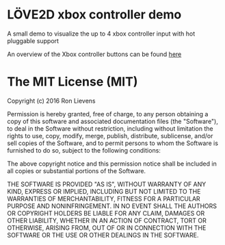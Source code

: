 
# LÖVE2D xbox controller demo
A small demo to visualize the up to 4 xbox controller input with hot pluggable support

An overview of the Xbox controller buttons can be found [here](http://img.cogsci.nl/uploads/511e4ea297199.jpg)

# The MIT License (MIT)
Copyright (c) 2016 Ron Lievens

Permission is hereby granted, free of charge, to any person obtaining a copy of this software and associated documentation files (the "Software"), to deal in the Software without restriction, including without limitation the rights to use, copy, modify, merge, publish, distribute, sublicense, and/or sell copies of the Software, and to permit persons to whom the Software is furnished to do so, subject to the following conditions:

The above copyright notice and this permission notice shall be included in all copies or substantial portions of the Software.

THE SOFTWARE IS PROVIDED "AS IS", WITHOUT WARRANTY OF ANY KIND, EXPRESS OR IMPLIED, INCLUDING BUT NOT LIMITED TO THE WARRANTIES OF MERCHANTABILITY, FITNESS FOR A PARTICULAR PURPOSE AND NONINFRINGEMENT. IN NO EVENT SHALL THE AUTHORS OR COPYRIGHT HOLDERS BE LIABLE FOR ANY CLAIM, DAMAGES OR OTHER LIABILITY, WHETHER IN AN ACTION OF CONTRACT, TORT OR OTHERWISE, ARISING FROM, OUT OF OR IN CONNECTION WITH THE SOFTWARE OR THE USE OR OTHER DEALINGS IN THE SOFTWARE.